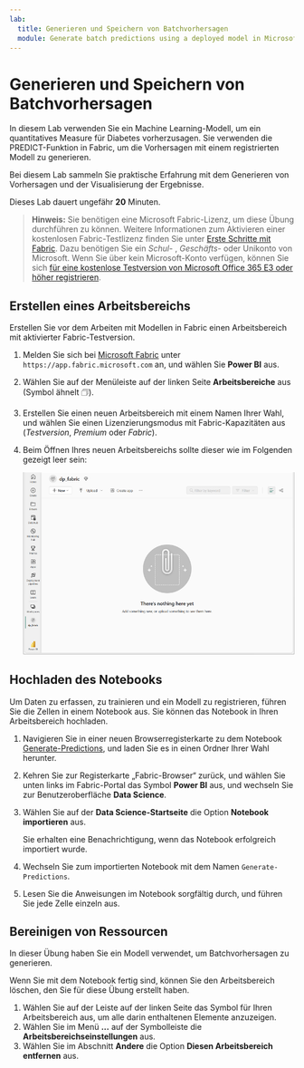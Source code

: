 ```yaml
---
lab:
  title: Generieren und Speichern von Batchvorhersagen
  module: Generate batch predictions using a deployed model in Microsoft Fabric
---
```


# Generieren und Speichern von Batchvorhersagen

In diesem Lab verwenden Sie ein Machine Learning-Modell, um ein quantitatives Measure für Diabetes vorherzusagen. Sie verwenden die PREDICT-Funktion in Fabric, um die Vorhersagen mit einem registrierten Modell zu generieren.

Bei diesem Lab sammeln Sie praktische Erfahrung mit dem Generieren von Vorhersagen und der Visualisierung der Ergebnisse.

Dieses Lab dauert ungefähr **20** Minuten.

> **Hinweis:** Sie benötigen eine Microsoft Fabric-Lizenz, um diese Übung durchführen zu können. Weitere Informationen zum Aktivieren einer kostenlosen Fabric-Testlizenz finden Sie unter [Erste Schritte mit Fabric](https://learn.microsoft.com/fabric/get-started/fabric-trial). Dazu benötigen Sie ein *Schul-* , *Geschäfts-* oder Unikonto von Microsoft. Wenn Sie über kein Microsoft-Konto verfügen, können Sie sich [für eine kostenlose Testversion von Microsoft Office 365 E3 oder höher registrieren](https://www.microsoft.com/microsoft-365/business/compare-more-office-365-for-business-plans).

## Erstellen eines Arbeitsbereichs

Erstellen Sie vor dem Arbeiten mit Modellen in Fabric einen Arbeitsbereich mit aktivierter Fabric-Testversion.

1. Melden Sie sich bei [Microsoft Fabric](https://app.fabric.microsoft.com) unter `https://app.fabric.microsoft.com` an, und wählen Sie **Power BI** aus.
2. Wählen Sie auf der Menüleiste auf der linken Seite **Arbeitsbereiche** aus (Symbol ähnelt &#128455;).
3. Erstellen Sie einen neuen Arbeitsbereich mit einem Namen Ihrer Wahl, und wählen Sie einen Lizenzierungsmodus mit Fabric-Kapazitäten aus (*Testversion*, *Premium* oder *Fabric*).
4. Beim Öffnen Ihres neuen Arbeitsbereichs sollte dieser wie im Folgenden gezeigt leer sein:

    ![Screenshot: Leerer Arbeitsbereich in Power BI](./Images/new-workspace.png)

## Hochladen des Notebooks

Um Daten zu erfassen, zu trainieren und ein Modell zu registrieren, führen Sie die Zellen in einem Notebook aus. Sie können das Notebook in Ihren Arbeitsbereich hochladen.

1. Navigieren Sie in einer neuen Browserregisterkarte zu dem Notebook [Generate-Predictions](https://github.com/MicrosoftLearning/mslearn-fabric/blob/main/Allfiles/Labs/08/Generate-Predictions.ipynb), und laden Sie es in einen Ordner Ihrer Wahl herunter.
1. Kehren Sie zur Registerkarte „Fabric-Browser“ zurück, und wählen Sie unten links im Fabric-Portal das Symbol **Power BI** aus, und wechseln Sie zur Benutzeroberfläche **Data Science**.
1. Wählen Sie auf der **Data Science-Startseite** die Option **Notebook importieren** aus.

    Sie erhalten eine Benachrichtigung, wenn das Notebook erfolgreich importiert wurde.

1. Wechseln Sie zum importierten Notebook mit dem Namen `Generate-Predictions`.
1. Lesen Sie die Anweisungen im Notebook sorgfältig durch, und führen Sie jede Zelle einzeln aus.

## Bereinigen von Ressourcen

In dieser Übung haben Sie ein Modell verwendet, um Batchvorhersagen zu generieren.

Wenn Sie mit dem Notebook fertig sind, können Sie den Arbeitsbereich löschen, den Sie für diese Übung erstellt haben.

1. Wählen Sie auf der Leiste auf der linken Seite das Symbol für Ihren Arbeitsbereich aus, um alle darin enthaltenen Elemente anzuzeigen.
2. Wählen Sie im Menü **...** auf der Symbolleiste die **Arbeitsbereichseinstellungen** aus.
3. Wählen Sie im Abschnitt **Andere** die Option **Diesen Arbeitsbereich entfernen** aus.

